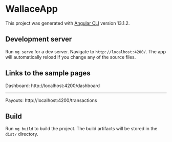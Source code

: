 # WallaceApp

This project was generated with [Angular CLI](https://github.com/angular/angular-cli) version 13.1.2.

## Development server

Run `ng serve` for a dev server. Navigate to `http://localhost:4200/`. The app will automatically reload if you change any of the source files.

## Links to the sample pages

Dashboard: http://localhost:4200/dashboard
***
Payouts: http://localhost:4200/transactions

## Build

Run `ng build` to build the project. The build artifacts will be stored in the `dist/` directory.
